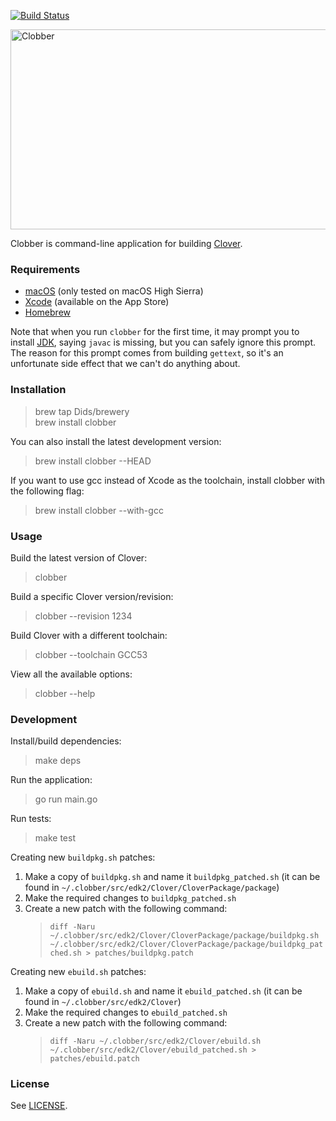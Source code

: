 [![Build Status](https://travis-ci.org/Dids/clobber.svg?branch=master)](https://travis-ci.org/Dids/clobber)

<a href="https://github.com/Dids/clobber"><img alt="Clobber" src="https://repository-images.githubusercontent.com/138838737/0b263100-7e70-11e9-8223-f6d177e88cca" width="640" height="320"/></a>

Clobber is command-line application for building [Clover](https://sourceforge.net/projects/cloverefiboot/).

### Requirements

- [macOS](https://www.apple.com/lae/macos/) (only tested on macOS High Sierra)
- [Xcode](https://developer.apple.com/xcode/) (available on the App Store)
- [Homebrew](https://brew.sh/)

Note that when you run `clobber` for the first time, it may prompt you to install [JDK](http://www.oracle.com/technetwork/java/javase/downloads/jdk8-downloads-2133151.html), saying `javac` is missing, but you can safely ignore this prompt.  
The reason for this prompt comes from building `gettext`, so it's an unfortunate side effect that we can't do anything about.

### Installation

> brew tap Dids/brewery  
> brew install clobber  

You can also install the latest development version:  
> brew install clobber --HEAD  

If you want to use gcc instead of Xcode as the toolchain, install clobber with the following flag:  
> brew install clobber --with-gcc  

### Usage

Build the latest version of Clover:  
> clobber  

Build a specific Clover version/revision:  
> clobber --revision 1234  

Build Clover with a different toolchain:  
> clobber --toolchain GCC53  

View all the available options:  
> clobber --help  

### Development

Install/build dependencies:  
> make deps  

Run the application:  
> go run main.go  

Run tests:  
> make test  

Creating new `buildpkg.sh` patches:  
1. Make a copy of `buildpkg.sh` and name it `buildpkg_patched.sh` (it can be found in `~/.clobber/src/edk2/Clover/CloverPackage/package`)  
2. Make the required changes to `buildpkg_patched.sh`  
3. Create a new patch with the following command:  
   > `diff -Naru ~/.clobber/src/edk2/Clover/CloverPackage/package/buildpkg.sh ~/.clobber/src/edk2/Clover/CloverPackage/package/buildpkg_patched.sh > patches/buildpkg.patch`  

Creating new `ebuild.sh` patches:  
1. Make a copy of `ebuild.sh` and name it `ebuild_patched.sh` (it can be found in `~/.clobber/src/edk2/Clover`)  
2. Make the required changes to `ebuild_patched.sh`  
3. Create a new patch with the following command:  
   > `diff -Naru ~/.clobber/src/edk2/Clover/ebuild.sh ~/.clobber/src/edk2/Clover/ebuild_patched.sh > patches/ebuild.patch`  

### License

See [LICENSE](LICENSE).

